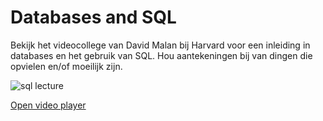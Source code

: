 # Databases and SQL

Bekijk het videocollege van David Malan bij Harvard voor een inleiding in databases en het gebruik van SQL. Hou aantekeningen bij van dingen die opvielen en/of moeilijk zijn.

![sql lecture](http://img.youtube.com/vi/zrCLRC3Ci1c/0.jpg)

[Open video player](https://video.cs50.io/zrCLRC3Ci1c?start=655)

